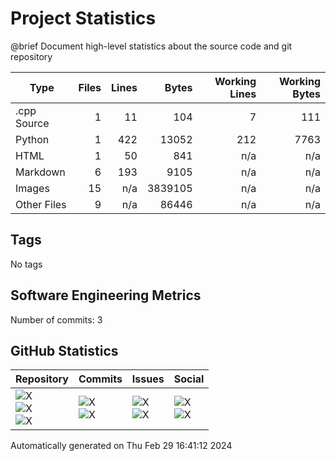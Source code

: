 Project Statistics
==================

@brief Document high-level statistics about the source code and
       git repository

| Type | Files | Lines | Bytes | Working Lines | Working Bytes |
|------|------:|------:|------:|--------------:|--------------:|
|.cpp Source|1|11|104|7|111|
|Python|1|422|13052|212|7763|
|HTML|1|50|841|n/a|n/a|
|Markdown|6|193|9105|n/a|n/a|
|Images|15|n/a|3839105|n/a|n/a|
|Other Files|9|n/a|86446|n/a|n/a|

## Tags
No tags

## Software Engineering Metrics

Number of commits:  3

## GitHub Statistics
| Repository                           | Commits                   | Issues                  | Social                    |
|--------------------------------------|---------------------------|-------------------------|---------------------------|
| ![X](https://img.shields.io/github/languages/code-size/EE-205/ee205_animal_farm?style=plastic) <br/> ![X](https://img.shields.io/github/repo-size/EE-205/ee205_animal_farm?style=plastic) <br/> ![X](https://img.shields.io/github/contributors/EE-205/ee205_animal_farm?style=plastic) | ![X](https://img.shields.io/github/commit-activity/w/EE-205/ee205_animal_farm?style=plastic) <br/> ![X](https://img.shields.io/github/last-commit/EE-205/ee205_animal_farm?style=plastic) | ![X](https://img.shields.io/github/issues-raw/EE-205/ee205_animal_farm?style=plastic) <br/> ![X](https://img.shields.io/github/issues-closed-raw/EE-205/ee205_animal_farm?style=plastic) | ![X](https://img.shields.io/github/forks/EE-205/ee205_animal_farm?style=plastic) <br/> ![X](https://img.shields.io/github/stars/EE-205/ee205_animal_farm?style=plastic) |

Automatically generated on Thu Feb 29 16:41:12 2024
